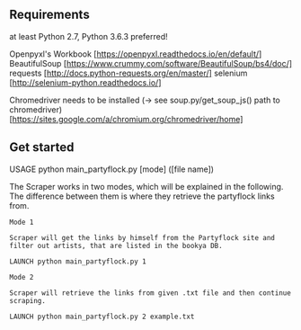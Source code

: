 ## Requirements
at least Python 2.7, Python 3.6.3 preferred!

Openpyxl's Workbook [https://openpyxl.readthedocs.io/en/default/]
BeautifulSoup [https://www.crummy.com/software/BeautifulSoup/bs4/doc/]
requests [http://docs.python-requests.org/en/master/]
selenium [http://selenium-python.readthedocs.io/]

Chromedriver  needs to be installed (-> see soup.py/get_soup_js() path to chromedriver) [https://sites.google.com/a/chromium.org/chromedriver/home]

## Get started
USAGE python main_partyflock.py [mode] ([file name])

The Scraper works in two modes, which will be explained in the following.
The difference between them is where they retrieve the partyflock links from. 

    Mode 1

    Scraper will get the links by himself from the Partyflock site and filter out artists, that are listed in the bookya DB. 

    LAUNCH python main_partyflock.py 1

    Mode 2

    Scraper will retrieve the links from given .txt file and then continue scraping. 

    LAUNCH python main_partyflock.py 2 example.txt